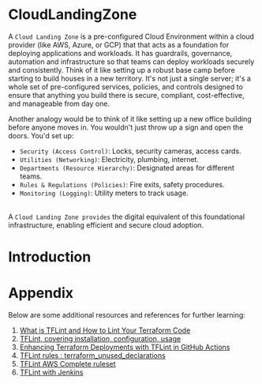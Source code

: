 # CloudLandingZone
A `Cloud Landing Zone` is a pre-configured Cloud Environment within a cloud provider (like AWS, Azure, or GCP)  that that acts as a foundation for deploying applications and workloads.  It has guardrails, governance, automation and infrastructure so that teams can deploy workloads securely and consistently. Think of it like setting up a robust base camp before starting to build houses in a new territory. It's not just a single server; it's a whole set of pre-configured services, policies, and controls designed to ensure that anything you build there is secure, compliant, cost-effective, and manageable from day one. <br/>

Another analogy would be to think of it like setting up a new office building before anyone moves in. You wouldn't just throw up a sign and open the doors. You'd set up:
  * `Security (Access Control)`: Locks, security cameras, access cards. <br/>
  * `Utilities (Networking)`: Electricity, plumbing, internet. <br/>
  * `Departments (Resource Hierarchy)`: Designated areas for different teams. <br/>
  * `Rules & Regulations (Policies)`: Fire exits, safety procedures. <br/>
  * `Monitoring (Logging)`: Utility meters to track usage. <br/><br/>

A `Cloud Landing Zone provides` the digital equivalent of this foundational infrastructure, enabling efficient and secure cloud adoption.

# Introduction

# Appendix
Below are some additional resources and references for further learning: <br/>
1. [What is TFLint and How to Lint Your Terraform Code](https://spacelift.io/blog/what-is-tflint)<br/>
2. [TFLint, covering installation, configuration, usage](https://www.devopsschool.com/blog/terraform-tutorials-tflint-covering-installation-configuration-usage/)<br/>
3. [Enhancing Terraform Deployments with TFLint in GitHub Actions](https://dev.to/techielass/integrating-tflint-into-your-workflow-iea)<br/>
4. [TFLint rules : terraform_unused_declarations](https://github.com/terraform-linters/tflint-ruleset-terraform/blob/main/docs/rules/terraform_unused_declarations.md)<br/>
5. [TFLint AWS Complete ruleset](https://github.com/terraform-linters/tflint-ruleset-aws/blob/master/docs/rules/README.md)<br/>
6. [TFLint with Jenkins](https://awstip.com/tflint-with-jenkins-858957b87c7e)<br/>
